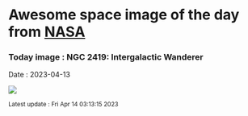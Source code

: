 
# Awesome space image of the day from [NASA](https://api.nasa.gov/)

### Today image : NGC 2419: Intergalactic Wanderer
Date : 2023-04-13

![](https://apod.nasa.gov/apod/image/2304/hubble_ngc2419_potw1908a_1024.jpg)

<small>Latest update : Fri Apr 14 03:13:15 2023</small>
        